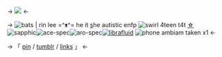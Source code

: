 -> ![](https://64.media.tumblr.com/19db8fd122e52737fe2efcb29cb491a9/7a7f6d4f36e1d9cc-70/s250x400/881bd8145f1b29c2d68c3023ab20fa495a035d8d.pnj) <-

-> ![bats](https://files.catbox.moe/m4392e.gif) | rin lee =^ᴥ^=
he it [s](https://en.pronouns.page/@ant_fucker98)he autistic enfp ![swirl](https://64.media.tumblr.com/cafb97200dac1764d7fada5eda183a91/2876fd94cc96fa58-a0/s75x75_c1/54c46f41649b2ccd13db39f67201ec5f45ba9db9.gifv)
4teen t4t [☆](https://rentry.co/rinsflags) ![sapphic](https://i.postimg.cc/k5mc1r63/sapphic-3-stripes-20-px.png)![ace-spec](https://i.postimg.cc/g0DTMZHR/asexual-spectrum-4-stripes-20-px.png)![aro-spec](https://i.postimg.cc/7YPKK8Vg/arospec-5-stripes-20-px.png)[![librafluid](https://64.media.tumblr.com/16c8b926894e4842c4a49ee23332e3e0/9754fab0999210fe-98/s75x75_c1/c0d63fb96d23d07403a0d67b26c8dd15e042f484.pnj)](https://www.tumblr.com/sakura-miku-my-love/716374648028282880/antfucker98-is-my-pinterest-nickname-made?source=share) 
![phone](https://files.catbox.moe/rnayqw.gif) ambiam taken x1 <-

-> 「 [pin](https://pin.it/1v2I6Mo) / [tumblr](https://www.tumblr.com/sakura-miku-my-love?source=share) / [links](https://rentry.co/rins-links) 」 <-